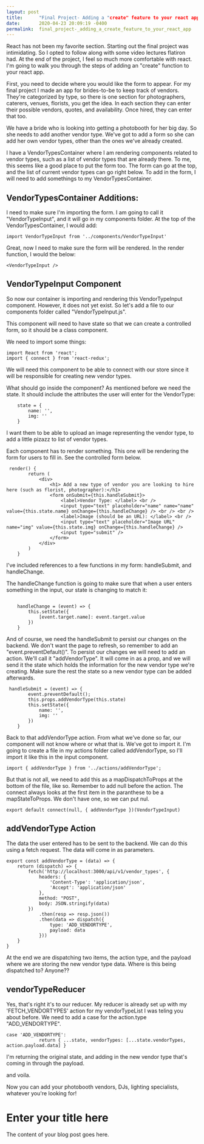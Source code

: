 ```yaml
---
layout: post
title:      "Final Project- Adding a "create" feature to your react app"
date:       2020-04-23 20:09:19 -0400
permalink:  final_project-_adding_a_create_feature_to_your_react_app
---
```



React has not been my favorite section. Starting out the final project was intimidating. So I opted to follow along with some video lectures flatiron had. At the end of the project, I feel so much more comfortable with react. I'm going to walk you through the steps of adding an "create" function to your react app. 

First, you need to decide where you would like the form to appear. For my final project I made an app for brides-to-be to keep track of vendors. They're categorized by type, so there is one section for photographers, caterers, venues, florists, you get the idea. In each section they can enter their possible vendors, quotes, and availability. Once hired, they can enter that too. 

We have a bride who is looking into getting a photobooth for her big day. So she needs to add another vendor type. We've got to add a form so she can add her own vendor types, other than the ones we've already created.

I have a VendorTypesContainer where I am rendering components related to vendor types, such as a list of vendor types that are already there. To me, this seems like a good place to put the form too. The form can go at the top, and the list of current vendor types can go right below. To add in the form, I will need to add somethings to my VendorTypesContainer. 

## VendorTypesContainer Additions:
I need to make sure I'm importing the form. I am going to call it "VendorTypeInput", and it will go in my components folder. At the top of the VendorTypesContainer, I would add:
```
import VendorTypeInput from '../components/VendorTypeInput'
```

Great, now I need to make sure the form will be rendered. In the render function, I would the below:
```
<VendorTypeInput />
```

## VendorTypeInput Component
So now our container is importing and rendering this VendorTypeInput component. However, it does not yet exist. So let's add a file to our components folder called "VendorTypeInput.js".

This component will need to have state so that we can create a controlled form, so it should be a class component. 

We need to import some things:
```
import React from 'react';
import { connect } from 'react-redux';
```

We will need this component to be able to connect with our store since it will be responsible for creating new vendor types. 

What should go inside the component? As mentioned before we need the state. It should include the attributes the user will enter for the VendorType:

```
    state = {
        name: '',
        img: ''
    }
```

I want them to be able to upload an image representing the vendor type, to add a little pizazz to list of vendor types. 

Each component has to render something. This one will be rendering the form for users to fill in. See the controlled form below. 

```
 render() {
        return (
            <div>
                <h1> Add a new type of vendor you are looking to hire here (such as florist, photographer):</h1>
                <form onSubmit={this.handleSubmit}>
                    <label>Vendor Type: </label> <br />
                    <input type="text" placeholder="name" name="name" value={this.state.name} onChange={this.handleChange} /> <br /> <br />
                    <label>Image (should be an URL): </label> <br />
                    <input type="text" placeholder="Image URL" name="img" value={this.state.img} onChange={this.handleChange} />
                    <input type="submit" />
                </form>
            </div>
        )
    }
```

I've included references to a few functions in my form: handleSubmit, and handleChange. 

The handleChange function is going to make sure that when a user enters something in the input, our state is changing to match it:

```

    handleChange = (event) => {
        this.setState({
            [event.target.name]: event.target.value
        })
    }
```

And of course, we need the handleSubmit to persist our changes on the backend. We don't want the page to refresh, so remember to add an "event.preventDefault()". To persist our changes we will need to add an action. We'll call it "addVendorType". It will come in as a prop, and we will send it the state which holds the information for the new vendor type we're creating. Make sure the rest the state so a new vendor type can be added afterwards.

```
 handleSubmit = (event) => {
        event.preventDefault();
        this.props.addVendorType(this.state)
        this.setState({
            name: '',
            img: ''
        })
    }
```

Back to that addVendorType action. From what we've done so far, our component will not know where or what that is. We've got to import it. I'm going to create a file in my actions folder called addVendorType, so I'll import it like this in the input component. 
```
import { addVendorType } from '../actions/addVendorType';
```

But that is not all, we need to add this as a mapDispatchToProps at the bottom of the file, like so. Remember to add null before the action. The connect always looks at the first item in the paranthese to be a mapStateToProps. We don't have one, so we can put nul.
```
export default connect(null, { addVendorType })(VendorTypeInput)
```

## addVendorType Action

The data the user entered has to be sent to the backend. We can do this using a fetch request. The data will come in as parameters. 

```
export const addVendorType = (data) => {
    return (dispatch) => {
        fetch('http://localhost:3000/api/v1/vendor_types', {
            headers: {
                'Content-Type': 'application/json',
                'Accept': 'application/json'
            },
            method: "POST",
            body: JSON.stringify(data)
        })
            .then(resp => resp.json())
            .then(data => dispatch({
                type: 'ADD_VENDORTYPE',
                payload: data
            }))
    }
}
```

At the end we are dispatching two items, the action type, and the payload where we are storing the new vendor type data. Where is this being dispatched to? Anyone??

## vendorTypeReducer
Yes, that's right it's to our reducer. My reducer is already set up with my 'FETCH_VENDORTYPES' action for my vendorTypeList I was teling you about before. We need to add a case for the action.type "ADD_VENDORTYPE". 

```
case 'ADD_VENDORTYPE':
            return { ...state, vendorTypes: [...state.vendorTypes, action.payload.data] }
```

I'm returning the original state, and adding in the new vendor type that's coming in through the payload.

and voila. 

Now you can add your photobooth vendors, DJs, lighting specialists, whatever you're looking for!

# Enter your title here

The content of your blog post goes here.
